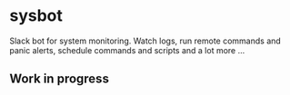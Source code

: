 # sysbot
Slack bot for system monitoring. Watch logs, run remote commands and panic alerts, schedule commands and scripts and a lot more ...

## Work in progress
